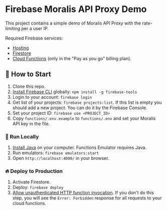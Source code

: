 # Firebase Moralis API Proxy Demo

This project contains a simple demo of Moralis API Proxy with the rate-limiting per a user IP.

Required Firebase services:

- [Hosting](https://firebase.google.com/docs/hosting)
- [Firestore](https://firebase.google.com/docs/firestore)
- [Cloud Functions](https://firebase.google.com/docs/functions) (only in the "Pay as you go" billing plan).

## 🚀 How to Start

1. Clone this repo.
2. [Install Firebase CLI](https://firebase.google.com/docs/cli) globally: `npm install -g firebase-tools`
3. Login to your account: `firebase login`
4. Get list of your projects: `firebase projects:list`. If this list is empty you should add a new project. You can do it by the Firebase Console.
5. Set your project ID: `firebase use <PROJECT_ID>`
6. Copy `functions/.env.example` to `functions/.env` and set your Moralis API key in the file.

### 🔌 Run Locally

1. [Install Java](https://www.oracle.com/java/technologies/javase/jdk18-archive-downloads.html) on your computer. Functions Emulator requires Java.
2. Run emulators: `firebase emulators:start`
3. Open `http://localhost:4000/` in your browser.

### 🔥 Deploy to Production

1. Activate Firestore.
1. Deploy: `firebase deploy`
2. [Allow unauthenticated HTTP function invocation](https://cloud.google.com/functions/docs/securing/managing-access-iam#allowing_unauthenticated_http_function_invocation). If you don't do this step, you will see the `Error: Forbidden` response for all requests to your cloud functions.

